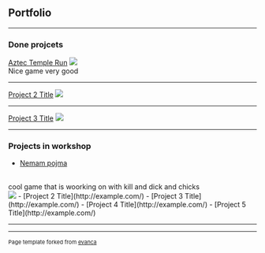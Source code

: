## Portfolio

---

### Done projcets

[Aztec Temple Run](https://play.google.com/store/apps/details?id=com.PISMOInkubator.AzteTempleRun)
<img src="https://play-lh.googleusercontent.com/glI4JuICMyX5cQNxEOUqd4tfW-J00YZtoZQJdm53Q2VPp1A-02S1popHCxFAiSIMug=w720-h310-rw"/>
<br>
Nice game very good
<br>

---
[Project 2 Title](/pdf/sample_presentation.pdf)
<img src="images/dummy_thumbnail.jpg?raw=true"/>

---
[Project 3 Title](http://example.com/)
<img src="images/dummy_thumbnail.jpg?raw=true"/>

---

### Projects in workshop

- [Nemam pojma](http://example.com/)
<br>
cool game that is woorking on with kill and dick and chicks
<br>
<img src="https://i.ytimg.com/vi/i_qaRRyJ2OA/maxresdefault.jpg"/>
- [Project 2 Title](http://example.com/)
- [Project 3 Title](http://example.com/)
- [Project 4 Title](http://example.com/)
- [Project 5 Title](http://example.com/)

---




---
<p style="font-size:11px">Page template forked from <a href="https://github.com/evanca/quick-portfolio">evanca</a></p>
<!-- Remove above link if you don't want to attibute -->
